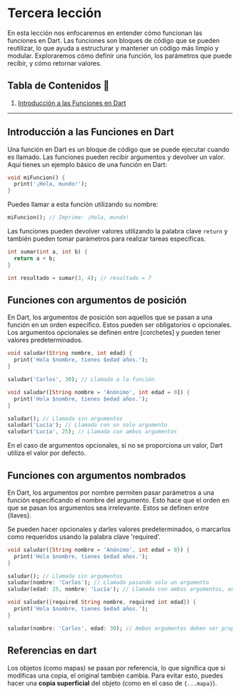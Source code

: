 # Tercera lección

En esta lección nos enfocaremos en entender cómo funcionan las funciones en Dart. Las funciones son bloques de código que se pueden reutilizar, lo que ayuda a estructurar y mantener un código más limpio y modular. Exploraremos cómo definir una función, los parámetros que puede recibir, y cómo retornar valores.

## Tabla de Contenidos 📖

1. [Introducción a las Funciones en Dart](#introducción-a-las-funciones-en-dart)



---

## Introducción a las Funciones en Dart

Una función en Dart es un bloque de código que se puede ejecutar cuando es llamado. Las funciones pueden recibir argumentos y devolver un valor. Aquí tienes un ejemplo básico de una función en Dart:

```dart	
void miFuncion() {
  print('¡Hola, mundo!');
}
```

Puedes llamar a esta función utilizando su nombre:

```dart	
miFuncion(); // Imprime: ¡Hola, mundo!
```

Las funciones pueden devolver valores utilizando la palabra clave `return` y también pueden tomar parámetros para realizar tareas específicas.

```dart	
int sumar(int a, int b) {
  return a + b;
}

int resultado = sumar(3, 4); // resultado = 7
```

## Funciones con argumentos de posición
En Dart, los argumentos de posición son aquellos que se pasan a una función en un orden específico. Estos pueden ser obligatorios o opcionales. Los argumentos opcionales se definen entre [corchetes] y pueden tener valores predeterminados.

```dart	
void saludar(String nombre, int edad) {
  print('Hola $nombre, tienes $edad años.');
}

saludar('Carlos', 30); // Llamada a la función
```

```dart	
void saludar([String nombre = 'Anónimo', int edad = 0]) {
  print('Hola $nombre, tienes $edad años.');
}

saludar(); // Llamada sin argumentos
saludar('Lucía'); // Llamada con un solo argumento
saludar('Lucía', 25); // Llamada con ambos argumentos
```

En el caso de argumentos opcionales, si no se proporciona un valor, Dart utiliza el valor por defecto.

## Funciones con argumentos nombrados
En Dart, los argumentos por nombre permiten pasar parámetros a una función especificando el nombre del argumento. Esto hace que el orden en que se pasan los argumentos sea irrelevante. Estos se definen entre {llaves}.

Se pueden hacer opcionales y darles valores predeterminados, o marcarlos como requeridos usando la palabra clave 'required'.

```dart	
void saludar({String nombre = 'Anónimo', int edad = 0}) {
  print('Hola $nombre, tienes $edad años.');
}

saludar(); // Llamada sin argumentos
saludar(nombre: 'Carlos'); // Llamada pasando solo un argumento
saludar(edad: 25, nombre: 'Lucía'); // Llamada con ambos argumentos, en cualquier orden
```

```dart	
void saludar({required String nombre, required int edad}) {
  print('Hola $nombre, tienes $edad años.');
}

saludar(nombre: 'Carlos', edad: 30); // Ambos argumentos deben ser proporcionados
```

## Referencias en dart
Los objetos (como mapas) se pasan por referencia, lo que significa que si modificas una copia, el original también cambia. Para evitar esto, puedes hacer una **copia superficial** del objeto (como en el caso de `{...mapa}`).
